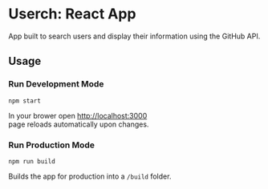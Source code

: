 # Userch: React App

App built to search users and display their information using the GitHub API.

## Usage



### Run Development Mode

```
npm start
```
In your brower open [http://localhost:3000](http://localhost:3000)\
page reloads automatically upon changes.

### Run Production Mode

```
npm run build
```
Builds the app for production into a `/build` folder.







